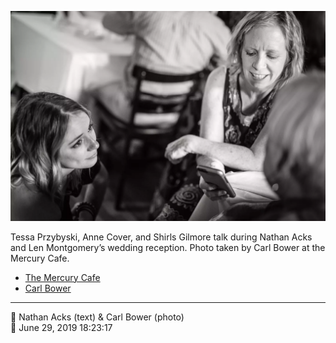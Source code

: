 ![Tessa Przybyski, Anne Cover, and Shirls Gilmore talk](assets/2019-06-29-set-3-the-reception-37.webp)

Tessa Przybyski, Anne Cover, and Shirls Gilmore talk during Nathan Acks and Len Montgomery’s wedding reception. Photo taken by Carl Bower at the Mercury Cafe.

* [The Mercury Cafe](http://mercurycafe.com)
* [Carl Bower](https://carlbowerphotos.com)

- - - -

<span aria-hidden="true">👥</span> Nathan Acks (text) & Carl Bower (photo)  
<span aria-hidden="true">📅</span> June 29, 2019 18:23:17
